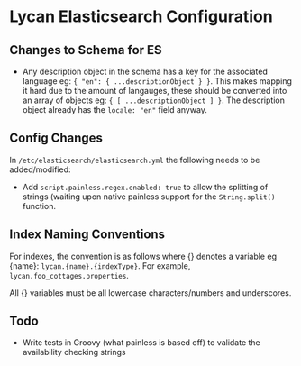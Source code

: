 # Lycan Elasticsearch Configuration

## Changes to Schema for ES

 - Any description object in the schema has a key for the associated language eg: `{ "en": { ...descriptionObject } }`. This makes mapping it hard due to the amount of langauges, these should be converted into an array of objects eg: `{ [ ...descriptionObject ] }`. The description object already has the `locale: "en"` field anyway.
 
## Config Changes

In `/etc/elasticsearch/elasticsearch.yml` the following needs to be added/modified:

 - Add `script.painless.regex.enabled: true` to allow the splitting of strings (waiting upon native painless support for the `String.split()` function.
 
## Index Naming Conventions

For indexes, the convention is as follows where {} denotes a variable eg {name}: `lycan.{name}.{indexType}`. For example, `lycan.foo_cottages.properties`.

All {} variables must be all lowercase characters/numbers and underscores.

## Todo

 - Write tests in Groovy (what painless is based off) to validate the availability checking strings